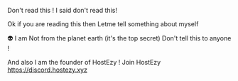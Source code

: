 Don't read this !
I said don't read this!
 
Ok if you are reading this then 
Letme tell something about myself 

👽 I am Not from the planet earth (it's the top secret)
Don't tell this to anyone !

And also 
I am the founder of HostEzy !
Join HostEzy https://discord.hostezy.xyz
